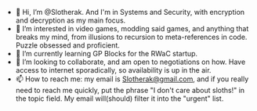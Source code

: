 - 👋 Hi, I’m @Slotherak. And I'm in Systems and Security, with encryption and decryption as my main focus.
- 👀 I’m interested in video games, modding said games, and anything that breaks my mind, from illusions to recursion to meta-references in code. 
     Puzzle obsessed and proficient.
- 🌱 I’m currently learning GP Blocks for the RWaC startup.
- 💞️ I’m looking to collaborate, and am open to negotiations on how. Have access to internet sporadically, so availability is up in the air.
- 📫 How to reach me: my email is Slotherak@gmail.com, and if you really need to reach me quickly, put the phrase "I don't care about sloths!" 
     in the topic field. My email will(should) filter it into the "urgent" list.
<!---
Slotherak/Slotherak is a ✨ special ✨ repository because its `README.md` (this file) appears on your GitHub profile.
You can click the Preview link to take a look at your changes.
--->
